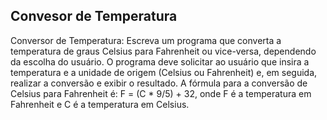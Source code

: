 ## Convesor de Temperatura
Conversor de Temperatura: Escreva um programa que converta a temperatura de graus Celsius para Fahrenheit ou vice-versa, dependendo da escolha do usuário. O programa deve solicitar ao usuário que insira a temperatura e a unidade de origem (Celsius ou Fahrenheit) e, em seguida, realizar a conversão e exibir o resultado. A fórmula para a conversão de Celsius para Fahrenheit é: F = (C * 9/5) + 32, onde F é a temperatura em Fahrenheit e C é a temperatura em Celsius.